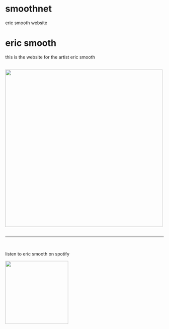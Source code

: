 # smoothnet
eric smooth website
<!doctype html>
<html>
	<head>
		<link rel="stylesheet"
		href="style"
	</head>
	<body>
		<h1>eric smooth</h1>
		<p>this is the website for the artist eric smooth </p>
		<br>
		<img src="deer.jpg.JPG" class = "deer" width = "500" height = "500">
		<br>
		<br>
		<hr>
		<br>
		<p>listen to eric smooth on spotify</p>
			<a href = "https://open.spotify.com/album/0kNOYI7J4ZOlw1Pk8i9YTe?si=Ld57uxgPTgGw4UGYRDy0EA">
			<img src="spotify.png.PNG" width = "200">
			</a>
	</body>
</html>
